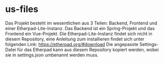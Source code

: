 # us-files
Das Projekt besteht im wesentlichen aus 3 Teilen: Backend, Frontend und einer Etherpad-Lite-Instanz. 
Das Backend ist ein Spring-Projekt und das Frontend ein Vue-Projekt.
Die Etherpad-Lite-Instanz findet sich nicht in diesem Repository, eine Anleitung zum installieren findet sich unter folgenden Link: https://etherpad.org/#download
Die angepasste Settings-Datei für das Etherpad kann aus diesem Repository kopiert werden, wobei sie in settings.json umbenannt werden muss.
